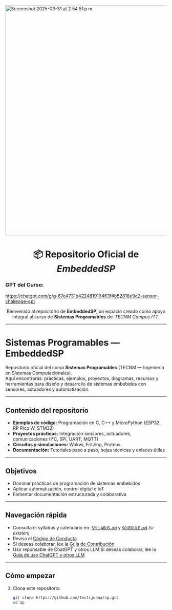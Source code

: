 

<img width="717" alt="Screenshot 2025-03-31 at 2 54 51 p m" src="https://github.com/user-attachments/assets/90f89108-192c-48b0-baef-558bf4ad686f" />

<h1 align="center">📦 Repositorio Oficial de <em>EmbeddedSP</em></h1>

### GPT del Curso: 
https://chatgpt.com/g/g-67e4731b422481919463f4b52818e9c2-sensor-challenge-gpt

<p align="center">
  Bienvenido al repositorio de <strong>EmbeddedSP</strong>, un espacio creado como apoyo integral al curso de <strong>Sistemas Programables</strong> del <em>TECNM Campus ITT</em>.
</p>

---
# Sistemas Programables — EmbeddedSP

Repositorio oficial del curso **Sistemas Programables** (TECNM — Ingeniería en Sistemas Computacionales).  
Aquí encontrarás: prácticas, ejemplos, proyectos, diagramas, recursos y herramientas para diseño y desarrollo de sistemas embebidos con sensores, actuadores y automatización.

---

## Contenido del repositorio

- **Ejemplos de código:** Programación en C, C++ y MicroPython (ESP32, RP Pico W, STM32)
- **Proyectos prácticos:** Integración sensores, actuadores, comunicaciones (I²C, SPI, UART, MQTT)
- **Circuitos y simulaciones:** Wokwi, Fritzing, Proteus
- **Documentación:** Tutoriales paso a paso, hojas técnicas y enlaces útiles

---

## Objetivos

- Dominar prácticas de programación de sistemas embebidos
- Aplicar automatización, control digital e IoT
- Fomentar documentación estructurada y colaborativa

---

## Navegación rápida

- Consulta el syllabus y calendario en: [`SYLLABUS.md`](./SYLLABUS.md) y [`SCHEDULE.md`](./SCHEDULE.md) *(si existen)*
- Revisa el [Código de Conducta](./CODE_OF_CONDUCT.md)
- Si deseas colaborar, lee la [Guía de Contribución](./CONTRIBUTING.md)
- Uso reponsable de ChatGPT y otros LLM  Si deseas colaborar, lee la [Guía de uso ChatGPT y otros LLM](./AI_GUIDANCE.md)
  
---

## Cómo empezar

1. Clona este repositorio:
   ```bash
   git clone https://github.com/tectijuana/sp.git
   cd sp
